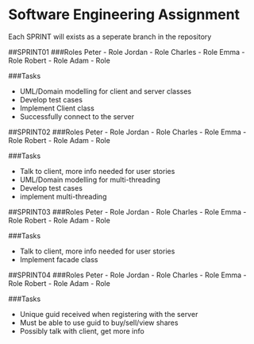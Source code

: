 # Software Engineering Assignment
Each SPRINT will exists as a seperate branch in the repository

##SPRINT01
###Roles
Peter - Role
Jordan - Role
Charles - Role
Emma - Role
Robert - Role
Adam - Role

###Tasks
- UML/Domain modelling for client and server classes
- Develop test cases
- Implement Client class
- Successfully connect to the server

##SPRINT02
###Roles
Peter - Role
Jordan - Role
Charles - Role
Emma - Role
Robert - Role
Adam - Role

###Tasks
- Talk to client, more info needed for user stories
- UML/Domain modelling for multi-threading
- Develop test cases
- implement multi-threading

##SPRINT03
###Roles
Peter - Role
Jordan - Role
Charles - Role
Emma - Role
Robert - Role
Adam - Role

###Tasks
- Talk to client, more info needed for user stories 
- Implement facade class

##SPRINT04
###Roles
Peter - Role
Jordan - Role
Charles - Role
Emma - Role
Robert - Role
Adam - Role

###Tasks
- Unique guid received when registering with the server
- Must be able to use guid to buy/sell/view shares
- Possibly talk with client, get more info




